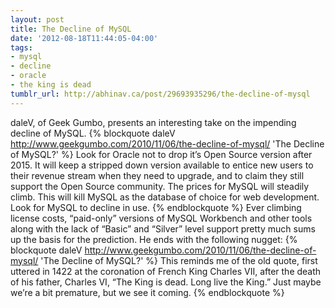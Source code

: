```yaml
---
layout: post
title: The Decline of MySQL
date: '2012-08-18T11:44:05-04:00'
tags:
- mysql
- decline
- oracle
- the king is dead
tumblr_url: http://abhinav.ca/post/29693935296/the-decline-of-mysql
---
```

daleV, of Geek Gumbo, presents an interesting take on the impending decline of MySQL.
{% blockquote daleV http://www.geekgumbo.com/2010/11/06/the-decline-of-mysql/ 'The Decline of MySQL?' %}
Look for Oracle not to drop it’s Open Source version after 2015. It will keep a stripped down version available to entice new users to their revenue stream when they need to upgrade, and to claim they still support the Open Source community. The prices for MySQL will steadily climb. This will kill MySQL as the database of choice for web development. Look for MySQL to decline in use.
{% endblockquote %}
Ever climbing license costs, “paid-only” versions of MySQL Workbench and other tools along with the lack of “Basic” and “Silver” level support pretty much sums up the basis for the prediction. He ends with the following nugget:
{% blockquote daleV http://www.geekgumbo.com/2010/11/06/the-decline-of-mysql/ 'The Decline of MySQL?' %}
This reminds me of the old quote, first uttered in 1422 at the coronation of French King Charles VII, after the death of his father, Charles VI, “The King is dead. Long live the King.” Just maybe we’re a bit premature, but we see it coming.
{% endblockquote %}
